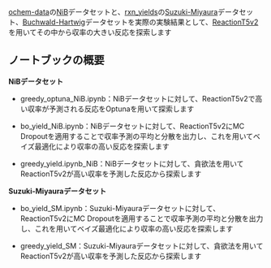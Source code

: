 [ochem-data](https://github.com/doyle-lab-ucla/ochem-data)の[NiB](https://github.com/doyle-lab-ucla/ochem-data/tree/main/NiB)データセットと、[rxn_yields](https://github.com/rxn4chemistry/rxn_yields)の[Suzuki-Miyaura](https://github.com/rxn4chemistry/rxn_yields/tree/master/data/Suzuki-Miyaura)データセット、[Buchwald-Hartwig](https://github.com/rxn4chemistry/rxn_yields/tree/master/data/Buchwald-Hartwig)データセットを実際の実験結果として、[ReactionT5v2](https://github.com/sagawatatsuya/ReactionT5v2?tab=readme-ov-file)を用いてその中から収率の大きい反応を探索します

## ノートブックの概要
**NiBデータセット**
- greedy_optuna_NiB.ipynb：NiBデータセットに対して、ReactionT5v2で高い収率が予測される反応をOptunaを用いて探索します

- bo_yield_NiB.ipynb：NiBデータセットに対して、ReactionT5v2にMC Dropoutを適用することで収率予測の平均と分散を出力し、これを用いてベイズ最適化により収率の高い反応を探索します

- greedy_yield.ipynb_NiB：NiBデータセットに対して、貪欲法を用いてReactionT5v2が高い収率を予測した反応から探索します

**Suzuki-Miyauraデータセット**
- bo_yield_SM.ipynb：Suzuki-Miyauraデータセットに対して、ReactionT5v2にMC Dropoutを適用することで収率予測の平均と分散を出力し、これを用いてベイズ最適化により収率の高い反応を探索します

- greedy_yield_SM：Suzuki-Miyauraデータセットに対して、貪欲法を用いてReactionT5v2が高い収率を予測した反応から探索します